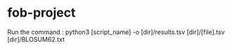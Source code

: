 # fob-project

Run the command : python3 [script_name] -o [dir]/results.tsv [dir]/[file].tsv [dir]/BLOSUM62.txt